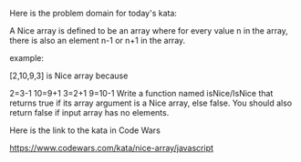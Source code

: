 

Here is the problem domain for today's kata:

  A Nice array is defined to be an array where for every value n in the array, there is also an element n-1 or n+1 in the array.

  example:

  [2,10,9,3] is Nice array because

  2=3-1
  10=9+1
  3=2+1
  9=10-1
  Write a function named isNice/IsNice that returns true if its array argument is a Nice array, else false. You should also return false if input array has no elements.

Here is the link to the kata in Code Wars

  https://www.codewars.com/kata/nice-array/javascript

